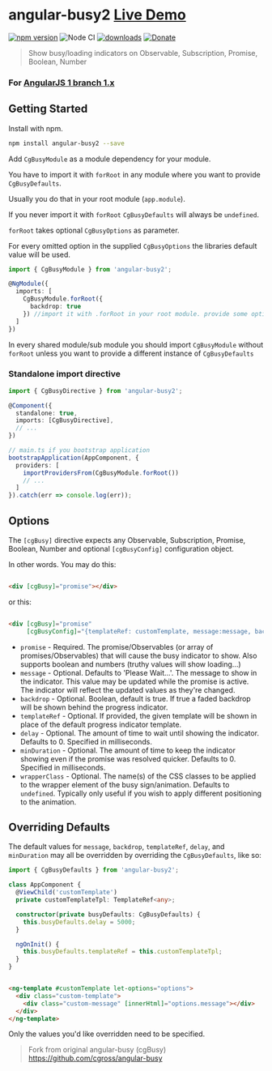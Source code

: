 # angular-busy2 [Live Demo](https://tiberiuzuld.github.io/angular-busy)

[![npm version](https://badge.fury.io/js/angular-busy2.svg)](https://badge.fury.io/js/angular-busy2)
![Node CI](https://github.com/tiberiuzuld/angular-busy/workflows/Node%20CI/badge.svg)
[![downloads](https://img.shields.io/npm/dm/angular-busy2.svg)](https://www.npmjs.com/package/angular-busy2)
[![Donate](https://img.shields.io/badge/Donate-PayPal-green.svg)](https://www.paypal.me/tiberiuzuld)

> Show busy/loading indicators on Observable, Subscription, Promise, Boolean, Number

### For [AngularJS 1 branch 1.x](https://github.com/tiberiuzuld/angular-busy/tree/1.x)

## Getting Started

Install with npm.

```bash
npm install angular-busy2 --save
```

Add `CgBusyModule` as a module dependency for your module.

You have to import it with `forRoot` in any module where you want to provide `CgBusyDefaults`.

Usually you do that in your root module (`app.module`).

If you never import it with `forRoot` `CgBusyDefaults` will always be `undefined`.

`forRoot` takes optional `CgBusyOptions` as parameter.

For every omitted option in the supplied `CgBusyOptions` the libraries default value will be used.

```typescript
import { CgBusyModule } from 'angular-busy2';

@NgModule({
  imports: [
    CgBusyModule.forRoot({
      backdrop: true
    }) //import it with .forRoot in your root module. provide some optional Options.
  ]
})
```

In every shared module/sub module you should import `CgBusyModule` without `forRoot` unless you want to provide a
different instance of `CgBusyDefaults`

### Standalone import directive

```typescript
import { CgBusyDirective } from 'angular-busy2';

@Component({
  standalone: true,
  imports: [CgBusyDirective],
  // ...
})

// main.ts if you bootstrap application
bootstrapApplication(AppComponent, {
  providers: [
    importProvidersFrom(CgBusyModule.forRoot())
    // ...
  ]
}).catch(err => console.log(err));
```

## Options

The `[cgBusy]` directive expects any Observable, Subscription, Promise, Boolean, Number and optional `[cgBusyConfig]`
configuration object.

In other words. You may do this:

```html

<div [cgBusy]="promise"></div>
```

or this:

```html

<div [cgBusy]="promise"
     [cgBusyConfig]="{templateRef: customTemplate, message:message, backdrop:backdrop, delay:delay, minDuration:minDuration}"></div>
```

* `promise` - Required. The promise/Observables (or array of promises/Observables) that will cause the busy indicator to
  show. Also supports boolean and numbers (truthy values will show loading...)
* `message` - Optional. Defaults to 'Please Wait...'. The message to show in the indicator. This value may be updated
  while the promise is active. The indicator will reflect the updated values as they're changed.
* `backdrop` - Optional. Boolean, default is true. If true a faded backdrop will be shown behind the progress indicator.
* `templateRef` - Optional. If provided, the given template will be shown in place of the default progress indicator
  template.
* `delay` - Optional. The amount of time to wait until showing the indicator. Defaults to 0. Specified in milliseconds.
* `minDuration` - Optional. The amount of time to keep the indicator showing even if the promise was resolved quicker.
  Defaults to 0. Specified in milliseconds.
* `wrapperClass` - Optional. The name(s) of the CSS classes to be applied to the wrapper element of the busy
  sign/animation. Defaults to `undefined`. Typically only useful if you wish to apply different positioning to the
  animation.

## Overriding Defaults

The default values for `message`, `backdrop`, `templateRef`, `delay`, and `minDuration` may all be overridden by
overriding the `CgBusyDefaults`, like so:

```typescript
import { CgBusyDefaults } from 'angular-busy2';

class AppComponent {
  @ViewChild('customTemplate')
  private customTemplateTpl: TemplateRef<any>;

  constructor(private busyDefaults: CgBusyDefaults) {
    this.busyDefaults.delay = 5000;
  }

  ngOnInit() {
    this.busyDefaults.templateRef = this.customTemplateTpl;
  }
}
```

```html

<ng-template #customTemplate let-options="options">
  <div class="custom-template">
    <div class="custom-message" [innerHtml]="options.message"></div>
  </div>
</ng-template>
```

Only the values you'd like overridden need to be specified.

> Fork from original angular-busy (cgBusy) https://github.com/cgross/angular-busy  
